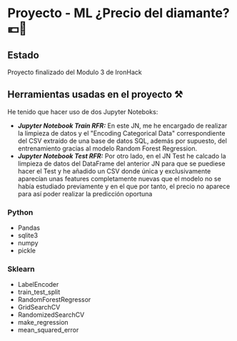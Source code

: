 # Proyecto - ML ¿Precio del diamante? 💶💎
## Estado
Proyecto finalizado del Modulo 3 de IronHack
## Herramientas usadas en el proyecto ⚒️

He tenido que hacer uso de dos Jupyter Noteboks: 
* ___Jupyter Notebook Train RFR:___ En este JN, me he encargado de realizar la limpieza de datos y el "Encoding Categorical Data" correspondiente del CSV extraído de una base de datos SQL, además por supuesto, del entrenamiento gracias al modelo Random Forest Regression.
* ___Jupyter Notebook Test RFR:___ Por otro lado, en el JN Test he calcado la limpieza de datos del DataFrame del anterior JN para que se puediese hacer el Test y he añadido un CSV donde única y exclusivamente aparecían unas features completamente nuevas que el modelo no se había estudiado previamente y en el que por tanto, el precio no aparece para así poder realizar la predicción oportuna

### Python
* Pandas
* sqlite3
* numpy
* pickle
### Sklearn
* LabelEncoder
* train_test_split
* RandomForestRegressor
* GridSearchCV
* RandomizedSearchCV
* make_regression
* mean_squared_error
